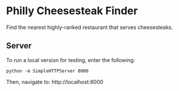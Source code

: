 # Philly Cheesesteak Finder

Find the nearest highly-ranked restaurant that serves cheesesteaks.

## Server

To run a local version for testing, enter the following:

`python -m SimpleHTTPServer 8000`

Then, navigate to: http://localhost:8000
